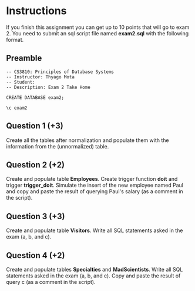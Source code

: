 # Instructions 

If you finish this assignment you can get up to 10 points that will go to exam 2. You need to submit an sql script file named **exam2.sql** with the following format. 

## Preamble

```
-- CS3810: Principles of Database Systems
-- Instructor: Thyago Mota
-- Student: 
-- Description: Exam 2 Take Home

CREATE DATABASE exam2;

\c exam2
```

## Question 1 (+3)

Create all the tables after normalization and populate them with the information from the (unnormalized) table. 

## Question 2 (+2)

Create and populate table **Employees**. Create trigger function **doit** and trigger **trigger_doit**. Simulate the insert of the new employee named Paul and copy and paste the result of querying Paul's salary (as a comment in the script).

## Question 3 (+3)

Create and populate table **Visitors**. Write all SQL statements asked in the exam (a, b, and c). 

## Question 4 (+2)

Create and populate tables **Specialties** and **MadScientists**. Write all SQL statements asked in the exam (a, b, and c). Copy and paste the result of query c (as a comment in the script). 


